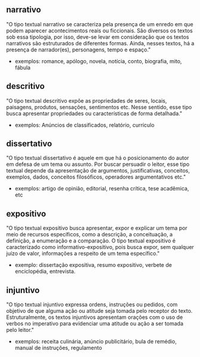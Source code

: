 ## narrativo
"O tipo textual narrativo se caracteriza pela presença de um enredo em que podem aparecer acontecimentos reais ou ficcionais. São diversos os textos sob essa tipologia, por isso, deve-se levar em consideração que os textos narrativos são estruturados de diferentes formas. Ainda, nesses textos, há a presença de narrador(es), personagens, tempo e espaço."
- exemplos: romance, apólogo, novela, notícia, conto, biografia, mito, fábula
## descritivo
"O tipo textual descritivo expõe as propriedades de seres, locais, paisagens, produtos, sensações, sentimentos etc. Nesse sentido, esse tipo busca apresentar propriedades ou características de forma detalhada."
- exemplos: Anúncios de classificados, relatório, currículo
## dissertativo
"O tipo textual dissertativo é aquele em que há o posicionamento do autor em defesa de um tema ou assunto. Por buscar persuadir o leitor, esse tipo textual depende da apresentação de argumentos, justificativas, conceitos, exemplos, dados, conceitos filosóficos, operadores argumentativos etc."
- exemplos: artigo de opinião, editorial, resenha crítica, tese acadêmica, etc
## expositivo
"O tipo textual expositivo busca apresentar, expor e explicar um tema por meio de recursos específicos, como a descrição, a conceituação, a definição, a enumeração e a comparação. O tipo textual expositivo é caracterizado como informativo-expositivo, pois busca expor, sem qualquer juízo de valor, informações a respeito de um tema específico."
- exemplo: dissertação expositiva, resumo expositivo, verbete de enciclopédia, entrevista.
## injuntivo
"O tipo textual injuntivo expressa ordens, instruções ou pedidos, com objetivo de que alguma ação ou atitude seja tomada pelo receptor do texto. Estruturalmente, os textos injuntivos apresentam orações com o uso de verbos no imperativo para evidenciar uma atitude ou ação a ser tomada pelo leitor."
- exemplos: receita culinária, anúncio publicitário, bula de remédio, manual de instruções, regulamento